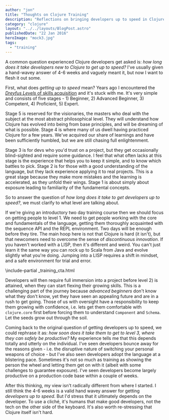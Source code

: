 ```yaml
---
author: "jon"
title: "Thoughts on Clojure Training"
description: "Reflections on bringing developers up to speed in Clojure"
category: "clojure"
layout: "../../layouts/BlogPost.astro"
publishedDate: "22 Jan 2016"
heroImage: "mock3.jpg"
tags:
  - "training"
---
```


A common question experienced Clojure developers get asked is: *how long
does it take developers new to Clojure to get up to speed?* I've usually
given a hand-wavey answer of 4-6 weeks and vaguely meant it, but now I
want to flesh it out some.

First, what does *getting up to speed* mean? Years ago I encountered the
[*Dreyfus Levels* of skills
acquisition](https://en.wikipedia.org/wiki/Dreyfus_model_of_skill_acquisition)
and it's stuck with me. It's very simple and consists of five
stages - 1) Beginner, 2) Advanced Beginner, 3) Competent, 4) Proficient,
5) Expert.

Stage 5 is reserved for the visionaries, the masters who deal with the
subject at the most abstract philosophical level. They will understand
how Clojure has evolved into being from base principles, and will be
dreaming of what is possible. Stage 4 is where many of us dwell having
practiced Clojure for a few years. We've acquired our share of learnings
and have been sufficiently humbled, but we are still chasing full
enlightenment.

Stage 3 is for devs who you'd trust on a project, but they get
occasionally blind-sighted and require some guidance. I feel that what
often lacks at this stage is the experience that helps you to keep it
simple, and to know which battles to pick. Stage 2 is for those with a
good understanding of the language, but they lack experience applying it
to real projects. This is a great stage because they make more mistakes
and the learning is accelerated, as they unfold their wings. Stage 1 is
about simply about exposure leading to familiarity of the fundamental
concepts.

So to answer the question of *how long does it take to get developers up
to speed?*, we must clarify to what level are talking about.

If we're giving an introductory two day training course then we should
focus on getting people to level 1. We need to get people working with
the core and fundamentals of the language, getting them thoroughly
acquainted with the sequence API and the REPL environment. Two days will
be enough before they tire. The main hoop here is not that Clojure is
hard (it isn't), but that newcomers need to overcome the sense of
*discontinuous innovation*. If you haven't worked with a LISP, then it's
different and weird. You can't just learn it the same way you can rock
up to Scala from Java and evolve slightly what you're doing. Jumping
into a LISP requires a shift in mindset, and a safe environment for
trial and error.

\\include-partial \_training_cta.html

Developers will then require full immersion into a project before level
2) is attained, when they can start flexing their growing skills. This
is a challenging part of the journey because *advanced beginners* don't
know what they don't know, yet they have seen an appealing future and
are in a rush to get going. Those of us with oversight have a
responsibility to keep them growing with confidence, i.e. lets get them
comfortable with `clojure.core` first before forcing them to understand
`Component` and `Schema`. Let the seeds grow out through the soil.

Coming back to the original question of getting developers up to speed,
we could rephrase it as: *how soon does it take them to get to level 3,
where they can safely be productive?* My experience tells me that this
depends totally and utterly on the individual. I've seen developers
bounce away for the reasons given - i.e. the disruptive nature of
switching your personal weapons of choice - but I've also seen
developers adopt the language at a blistering pace. Sometimes it's not
so much as training as showing the person the wheel and letting them get
on with it (albeit with some challenges to guarantee exposure). I've
seen developers become largely productive on a production code base
within a couple of weeks.

After this thinking, my view isn't radically different from where I
started. I still think the 4-6 weeks is a valid hand wavey answer for
getting *developers up to speed*. But I'd stress that it ultimately
depends on the developer. To use a cliché, it's humans that make good
developers, not the tech on the other side of the keyboard. It's also
worth re-stressing that Clojure itself isn't hard.
